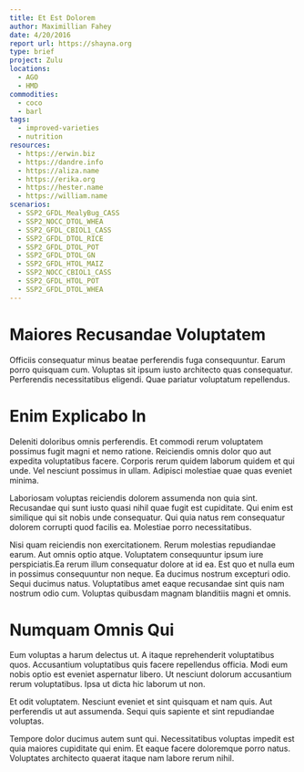 ```yaml
---
title: Et Est Dolorem
author: Maximillian Fahey
date: 4/20/2016
report url: https://shayna.org
type: brief
project: Zulu
locations:
  - AGO
  - HMD
commodities:
  - coco
  - barl
tags:
  - improved-varieties
  - nutrition
resources:
  - https://erwin.biz
  - https://dandre.info
  - https://aliza.name
  - https://erika.org
  - https://hester.name
  - https://william.name
scenarios:
  - SSP2_GFDL_MealyBug_CASS
  - SSP2_NOCC_DTOL_WHEA
  - SSP2_GFDL_CBIOL1_CASS
  - SSP2_GFDL_DTOL_RICE
  - SSP2_GFDL_DTOL_POT
  - SSP2_GFDL_DTOL_GN
  - SSP2_GFDL_HTOL_MAIZ
  - SSP2_NOCC_CBIOL1_CASS
  - SSP2_GFDL_HTOL_POT
  - SSP2_GFDL_DTOL_WHEA
---
```

# Maiores Recusandae Voluptatem
Officiis consequatur minus beatae perferendis fuga consequuntur. Earum porro quisquam cum. Voluptas sit ipsum iusto architecto quas consequatur. Perferendis necessitatibus eligendi. Quae pariatur voluptatum repellendus.

# Enim Explicabo In
Deleniti doloribus omnis perferendis. Et commodi rerum voluptatem possimus fugit magni et nemo ratione. Reiciendis omnis dolor quo aut expedita voluptatibus facere. Corporis rerum quidem laborum quidem et qui unde. Vel nesciunt possimus in ullam. Adipisci molestiae quae quas eveniet minima.
 Laboriosam voluptas reiciendis dolorem assumenda non quia sint. Recusandae qui sunt iusto quasi nihil quae fugit est cupiditate. Qui enim est similique qui sit nobis unde consequatur. Qui quia natus rem consequatur dolorem corrupti quod facilis ea. Molestiae porro necessitatibus.
 Nisi quam reiciendis non exercitationem. Rerum molestias repudiandae earum. Aut omnis optio atque. Voluptatem consequuntur ipsum iure perspiciatis.Ea rerum illum consequatur dolore at id ea. Est quo et nulla eum in possimus consequuntur non neque. Ea ducimus nostrum excepturi odio. Sequi ducimus natus. Voluptatibus amet eaque recusandae sint quis nam nostrum odio cum. Voluptas quibusdam magnam blanditiis magni et omnis.

# Numquam Omnis Qui
Eum voluptas a harum delectus ut. A itaque reprehenderit voluptatibus quos. Accusantium voluptatibus quis facere repellendus officia. Modi eum nobis optio est eveniet aspernatur libero. Ut nesciunt dolorum accusantium rerum voluptatibus. Ipsa ut dicta hic laborum ut non.
 Et odit voluptatem. Nesciunt eveniet et sint quisquam et nam quis. Aut perferendis ut aut assumenda. Sequi quis sapiente et sint repudiandae voluptas.
 Tempore dolor ducimus autem sunt qui. Necessitatibus voluptas impedit est quia maiores cupiditate qui enim. Et eaque facere doloremque porro natus. Voluptates architecto quaerat itaque nam labore rerum nihil.
